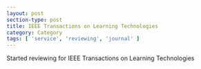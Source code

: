 ```yaml
---
layout: post
section-type: post
title: IEEE Transactions on Learning Technologies
category: Category
tags: [ 'service', 'reviewing', 'journal' ]
---
```

Started reviewing for IEEE Transactions on Learning Technologies

